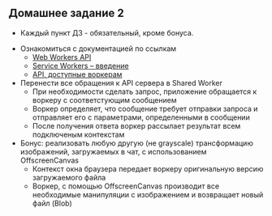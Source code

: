 ## Домашнее задание 2

* Каждый пункт ДЗ - обязательный, кроме бонуса.

- Ознакомиться с документацией по ссылкам
   - [Web Workers API](https://developer.mozilla.org/ru/docs/Web/API/Web_Workers_API)
   - [Service Workers – введение](http://bit.ly/service-workers-intro)
   - [API, доступные воркерам](http://bit.ly/api-in-worker)
- Перенести все обращения к API сервера в Shared Worker
   - При необходимости сделать запрос, приложение обращается к воркеру с соответстующим сообщением
   - Воркер определяет, что сообщение требует отправки запроса и отправляет его с параметрами, определенными в сообщении
   - После получения ответа воркер рассылает результат всем подключеным контекстам
- Бонус: реализовать любую другую (не grayscale) трансформацию изображений, загружаемых в чат, с использованием OffscreenCanvas
   - Контекст окна браузера передает воркеру оригинальную версию загружаемого файла
   - Воркер, с помощью OffscreenCanvas производит все необходимые манипуляции с изображением и возвращает новый файл (Blob)
